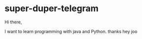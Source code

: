 # super-duper-telegram

Hi there,

I want to learn programming with java and Python.
thanks
hey joo
